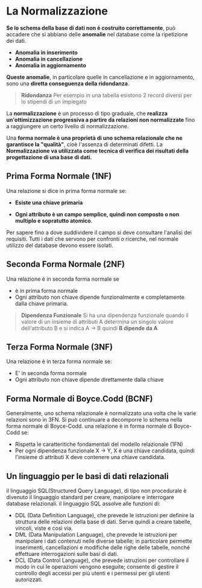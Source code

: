 # La Normalizzazione

**Se lo schema della base di dati non è costruito correttamente**, può accadere che si abbiano delle **anomalie** nel database come la ripetizione dei dati.
- **Anomalia in inserimento**
- **Anomalia in cancellazione**
- **Anomalia in aggiornamento**

**Queste anomalie**, in particolare quelle in cancellazione e in aggiornamento, sono una **diretta conseguenza della ridondanza**.
> **Ridondanza**
> Per esempio in una tabella esistono 2 record diversi per lo stipendi di un impiegato

La **normalizzazione** è un processo di tipo graduale, che **realizza un'ottimizzazione progressiva a partire da relazioni non normalizzate** fino a raggiungere un certo livello di normalizzazione.

Una **forma normale è una proprietà di uno schema relazionale che ne garantisce la "qualità"**, cioè l'assenza di determinati difetti.
La **Normalizzazione va utilizzata come tecnica di verifica dei risultati della progettazione di una base di dati.**

## Prima Forma Normale (1NF)

Una relazione si dice in prima forma normale se:

- **Esiste una chiave primaria**

- **Ogni attributo è un campo semplice, quindi non composto o non multiplo e sopratutto atomico**.

Per sapere fino a dove suddividere il campo si deve consultare l'analisi dei requisiti.
Tutti i dati che servono per confronti o ricerche, nel normale utilizzo del database devono essere isolati.

## Seconda Forma Normale (2NF)

Una relazione è in seconda forma normale se
- è in prima forma normale
- Ogni attributo non chiave dipende funzionalmente e completamente dalla chiave primaria.

> **Dipendenza Funzionale**
Si ha una dipendenza funzionale quando il valore di un insieme di attributi A determina un singolo valore dell'attributo B e si indica A  -> B quindi **B dipende da A**

## Terza Forma Normale (3NF)
Una relazione è in terza forma normale se:
- E' in seconda forma normale 
- Ogni attributo non chiave dipende direttamente dalla chiave

## Forma Normale di Boyce.Codd (BCNF)
Generalmente, uno schema relazionale è normalizzato una volta che le varie relazioni sono in 3FN.
Si può continuare a decomporre lo schema nella forma normale di Boyce-Codd.
una relazione è in forma normale di Boyce-Codd se:
- Rispetta le caratteritiche fondamentali del modello relazionale (1FN)
- Per ogni dipendenza funzionale X -> Y, X è una chiave candidata, quindi l'insieme di attributi X deve contenere una chiave candidata.

## Un linguaggio per le basi di dati relazionali
il linguaggio SQL(Structured Query Language), di tipo non procedurale è divenuto il linguaggio standard per creare, manipolare e interrogare database relazionali.
il linguaggio SQL assolve alle funzioni di:
- DDL (Data Definition Language), che prevede le istruzioni per definire la struttura delle relazioni della base di dati. Serve quindi a creare tabelle, vincoli, viste e così via.
- DML (Data Manipulation Language), che prevede le istruzioni per manipolare i dati contenuti nelle diverse tabelle; in particolare permette inserimenti, cancellazioni e modifiche delle righe delle tabelle, nonché effettuare interrogazioni sulle basi di dati.
- DCL (Data Control Language), che prevede istruzioni per controllare il modo in cui le operazioni vengono eseguite; consente di gestire il controllo degli accessi per più utenti e i permessi per gli utenti autorizzati.
<!--stackedit_data:
eyJoaXN0b3J5IjpbMTE2MjYyMDgyOSwtMTE0MTc5Mzc0NCwtND
I3MjMyNDE0LC05MDM4NzQ5MDRdfQ==
-->